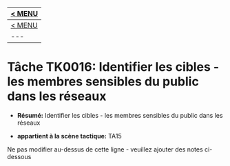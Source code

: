 |[< MENU](../../README.md)|
|---|
|[< MENU](../README.md)|
|---|
# Tâche TK0016: Identifier les cibles - les membres sensibles du public dans les réseaux

* **Résumé:** Identifier les cibles - les membres sensibles du public dans les réseaux

* **appartient à la scène tactique:** TA15

Ne pas modifier au-dessus de cette ligne - veuillez ajouter des notes ci-dessous